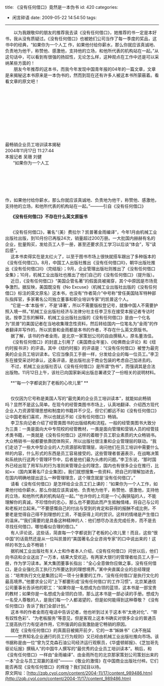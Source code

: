 title: 《没有任何借口》竟然是一本伪书
id: 420
categories:
  - 闲言碎语
date: 2009-05-22 14:54:50
tags:
---

　　以为我跟敬仰的朋友的推荐我去读《没有任何借口》，她推荐的书一定是本好书，我从没有质疑过。《没有任何借口》也被她们公司当作了每一季度的奖品，这书中的经典，“如果你为一个人工 作，如果他付给你薪水，那么你就应该真诚地、负责地为他干，称赞他、感激他，支持他的立场，和他所代表的机构站在一起。”从这句话中，可以看到有很强的扬奴性，无论怎么样，这种观点在工作中还是可以采纳某些方面的！
</br>　　朋友今年推荐的这本书，而我今年发现中国青年报的04年的一篇文章，文章是来揭秘这本书原来是一本伪书的，然而到现在还有许多人被这本书所蒙蔽着。看看文章的原文吧！
</br>
</br>
</br>
</br>
</br>
</br>
</br>
</br>
</br>
</br>
</br>
</br><span>最畅销企业员工培训读本揭秘</span>
</br><span>2004年11月17日 11:27:44</span>
</br><span>本报记者 吴珊 刘健</span>
</br>&nbsp;&nbsp;<span>　 “如果你为一个人工
</br>
</br>
</br>
</br>
</br>
</br>
</br>作，如果他付给你薪水，那么你就应该真诚地、负责地为他干，称赞他、感激他，支持他的立场，和他所代表的机构站在一起。”―――引自《没有任何借口》
</br>

　 **《没有任何借口》不存在什么英文原版书**

</br>　 《没有任何借口》，署名“（美）费拉尔？凯普著金雨编译”，今年1月由机械工业出版社出版，到10月份已再版24次，销量超过200万册。一大批国内赫赫有名的企业，批量购买，发给员工人手一册，甚至还要求员工学习以后谈“体会”，写“读后感”。
</br>　 这本书卖得实在是太红火了，以至于图书市场上很快就搭车跟出了多种版本的《没有任何借口》。8月，中国工人出版社推出《没有任何借口Ⅱ》，朝华出版社推出《没有任何借口Ⅱ》（完结版）；9月，企业管理出版社则推出了《没有任何借口全集》；10月，机械工业出版社也推出了他们自己的《没有任何借口》（提升版）。
</br>　 近日，《没有任何借口》“美国企管名著”的假面具被揭穿，其个中原因是市场竞争激烈。据反映，美国既没有《No Excuse》（机械工业出版社出版的《没有任何借口》标注的英文原名）这本书，也没有“作者简介”中号称“曾任美国陆军特种部队指挥官，多家著名公司独立董事和职业培训专家”的凯普这个人。
</br>　 “它是一本‘本版书’，不是‘译著’，所以不需要版权登记号，就像中国人不需要护照入境一样。”机械工业出版社经济与法律分社主任李卫东在接受本报记者专访时说。按李卫东的解释，机械工业出版社出版的《没有任何借口》是由一个化名为“凯普”的美国记者在当地收集理念性资料，然后转给国内一位笔名为“金雨”的作者翻译并写作的，所以凯普和金雨都是本书的作者，不存在什么英文原版书。
</br>　 据了解，该书的作者金雨，是北京一家策划公司的自由撰稿人，原名董浩佳。
</br>　 《没有任何借口》的封底上引用了《美国商业年鉴》、《哈佛商业评论》和《纽约时报书评》的评语。其中《纽约时报》的评语是：“《没有任何借口》被誉为最完美的企业员工培训读本。它应当像员工手册一样，分发给企业的每一位员工。”李卫东在接受采访时承认，这条评语，是出版社出于商业包装的考虑自己加进去的。
</br>　 不过，机械工业出版社否认《没有任何借口》是所谓“伪书”，而强调其是合法出版物。11月12日上午，该社已向国家新闻出版总署递交了一份相关的说明材料。
</br>

　 **“每一个字都说到了老板的心坎儿里” **

</br>　 仅仅因为它号称是美国人写的“最完美的企业员工培训读本”，就能如此畅销吗？显然不是这么简单。在现今的经管类图书市场上，认真地翻译、介绍西方现代企业人力资源管理思想和制度的书籍并不少见，但它们都远不如《没有任何借口》让中国老板们喜欢，所以也就远不如《没有任何借口》畅销。
</br>　 李卫东向记者介绍了经管类图书的出版结构和流程。一般的经管类图书大致分为三类：一类是面向大中专院校的经管教材，一类是面向管理和营销人员的经管技术类书籍，一类就是《没有任何借口》这样的着眼于员工职业素质的大众畅销书。大众畅销书一般都要依靠团体购买，所以出版社很注重和企业管理层的联动。“我们走访了一些大中型企业的人力资源部和管理层，询问他们在员工培训中需要什么样的内容，什么形式的东西是员工容易接受的。这些管理者普遍表示，在战略决策和系统执行这两个管理环节中，后者是他们最为头疼的问题。”李卫东说，“那时国外已经出现了用军队的行为准则来管理企业的理念，国内也有很多企业在推行，比如&times;&times;（国内某著名IT企业集团）。我们就想搜集一些资料，把自己的理解加进去，在国内明确地提出这么一种管理理念，这个理念就是‘没有任何借口’。”
</br>　 请看《没有任何借口》是怎样给企业员工们上课的：“如果你为一个人工作，如果他付给你薪水，那么你就应该真诚地、负责地为他干，称赞他、感激他，支持他的立场，和他所代表的机构站在一起。”“也许你的上司是一个心胸狭隘的人，不能理解你的真诚，不珍惜你的忠心，那么也不要因此而产生抵触情绪，将自己与公司和老板对立起来。”“不要感慨自己的付出与受到的肯定和获得的报酬不成比例，不要老是觉得自己得不到理想的工资，不能获得上司的赏识。这样的情绪是产生借口的温床。”“我们需要的是具备这种精神的人：他们想尽办法去完成任务，而不是去寻找任何借口，哪怕看似合理的借口。”
</br>　 有人评论说，这些话，简直每一个字都说到了老板的心坎儿里！而且，这些“很中国”的话竟然还是从一位叫凯普的“美国著名企业咨询专家”的口中说出来的！这样的书怎么会不畅销！
</br>　 据机械工业出版社有关人士和作者本人介绍，《没有任何借口》问世以后，他们向书店和企业送出了一万本，结果大受欢迎。有两家大银行的管理者给员工人手一册，作为学习读本。某大集团董事长指出：“全心全意做你应做之事，没有任何借口，是企业强化员工执行力所要达到的理想境界。”某中央直属企业的总经理提出：“培育执行文化是集团公司一项十分重要的工作，‘没有任何借口’是执行文化的最高境界。”他要求全公司“上下都要形成‘没有任何借口’的工作习惯”。北京某通信公司董事长告诉他的职工：“如果你是一名想成为白领的蓝领，这本书是一部宝贵的教材；如果你是一名想成为金领的白领，那么这本书是一部必读的手册。想成为一名受人尊敬的人，是我们每一个人都渴望的，但是如何能得到这种尊敬？《没有任何借口》告诉了我们全部计划。”
</br>　 这本书的作者金雨在电话中告诉记者，他也听到过关于这本书“太绝对化”、“带有奴性色彩”、“为老板服务”等意见，但是客观上这本书确实对很多企业的普通员工提高执行力有促进作用，它所强调的自我激励是它畅销的原因。
</br>　 就在《没有任何借口》的真面目被揭开前夕，它的一本“姊妹书”《决不拖延―――世界知名企业通行的员工行为规则》又已经由机械工业出版社推向市场。该书据称是由一位“曾为艾克森石油公司经济运行观察员，《华盛顿邮报》、《芝加哥先驱论坛报》撰稿人”的中国牛人撰写的“最优秀的企业员工培训读本”。稍后，和《没有任何借口》一样由“金雨编译”、由金雨所在的北京那家策划公司策划出来的一本“企业与员工双赢的圣经”―――《敬业的激情》在中国商业出版社付梓。它们能否再现《没有任何借口》的辉煌？我们拭目以待。
</br>原文网址：[http://zqb.cyol.com/content/2004-11/17/content_989486.htm](http://zqb.cyol.com/content/2004-11/17/content_989486.htm)
</br></span>